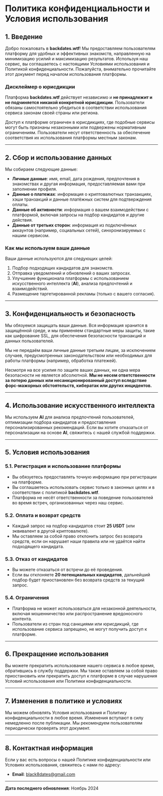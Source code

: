 # Политика конфиденциальности и Условия использования

## 1. Введение

Добро пожаловать в **backdates.wtf**! Мы предоставляем пользователям платформу для удобных и эффективных знакомств, направленную на минимизацию усилий и максимизацию результатов. Используя наш сервис, вы соглашаетесь с настоящими Условиями использования и Политикой конфиденциальности. Пожалуйста, внимательно прочитайте этот документ перед началом использования платформы.

### Дисклеймер о юрисдикции

Платформа **backdates.wtf** действует независимо и **не принадлежит и не подчиняется никакой конкретной юрисдикции**. Пользователи обязаны самостоятельно убедиться в соответствии использования сервиса законам своей страны или региона.

Доступ к платформе ограничен в юрисдикциях, где подобные сервисы могут быть признаны незаконными или подвержены нормативным ограничениям. Пользователи несут ответственность за обеспечение соответствия их использования платформы местным законам.

---

## 2. Сбор и использование данных

Мы собираем следующие данные:

- **Личные данные**: имя, email, дата рождения, предпочтения в знакомствах и другая информация, предоставляемая вами при заполнении профиля.
- **Данные о платежах**: информация о криптовалютных транзакциях, хэши транзакций и данные платёжных систем для подтверждения оплаты.
- **Данные об активности**: информация о вашем взаимодействии с платформой, включая запросы на подбор кандидатов и другие действия.
- **Данные от третьих сторон**: информация из подключённых аккаунтов (например, социальных сетей), синхронизируемых с нашим сервисом.

### Как мы используем ваши данные

Ваши данные используются для следующих целей:

1. Подбор подходящих кандидатов для знакомств.
2. Отправка уведомлений и обновлений о ваших запросах.
3. Улучшение функционала платформы с использованием искусственного интеллекта (**AI**), анализа предпочтений и взаимодействий.
4. Размещение таргетированной рекламы (только с вашего согласия).

---

## 3. Конфиденциальность и безопасность

Мы обязуемся защищать ваши данные. Вся информация хранится в защищённой среде, и мы применяем стандартные меры защиты, такие как шифрование SSL, для обеспечения безопасности транзакций и данных пользователей.

Мы не передаём ваши личные данные третьим лицам, за исключением случаев, предусмотренных законодательством или необходимых для работы платформы (например, обработка платежей).

Несмотря на все усилия по защите ваших данных, ни одна мера безопасности не является абсолютной. **Мы не несем ответственности за потерю данных или несанкционированный доступ вследствие форс-мажорных обстоятельств, кибератак или других инцидентов.**

---

## 4. Использование искусственного интеллекта

Мы используем **AI** для анализа предпочтений пользователей, оптимизации подбора кандидатов и предоставления персонализированных рекомендаций. Если вы хотите отказаться от персонализации на основе **AI**, свяжитесь с нашей службой поддержки.

---

## 5. Условия использования

### 5.1. Регистрация и использование платформы

- Вы обязуетесь предоставлять точную информацию при регистрации на платформе.
- Вы соглашаетесь использовать сервис только в законных целях и в соответствии с политикой **backdates.wtf**.
- Платформа не несёт ответственности за поведение пользователей во время встреч, организованных через наш сервис.

### 5.2. Оплата и возврат средств

- Каждый запрос на подбор кандидатов стоит **25 USDT** (или эквивалент в другой криптовалюте).
- Мы оставляем за собой право отклонить запрос без возврата средств, если он нарушает наши правила или не удаётся найти подходящего кандидата.

### 5.3. Отказ от кандидатов

- Вы можете отказаться от встречи до её проведения.
- Если вы отклоняете **20 потенциальных кандидатов**, дальнейший подбор будет приостановлен без возврата средств за текущий запрос.

### 5.4. Ограничения

- Платформа не может использоваться для незаконной деятельности, включая мошенничество или распространение вредоносного контента.
- Пользователи из стран под санкциями или юрисдикций, где использование сервиса запрещено, не могут получить доступ к платформе.

---

## 6. Прекращение использования

Вы можете прекратить использование нашего сервиса в любое время, обратившись в службу поддержки. Мы также оставляем за собой право приостановить или прекратить доступ к платформе в случае нарушения Условий использования или Политики конфиденциальности.

---

## 7. Изменения в политике и условиях

Мы можем обновлять Условия использования и Политику конфиденциальности в любое время. Изменения вступают в силу немедленно после публикации. Мы рекомендуем пользователям периодически проверять этот документ.

---

## 8. Контактная информация

Если у вас есть вопросы о нашей Политике конфиденциальности или Условиях использования, свяжитесь с нами по адресу:

- **Email**: [black8dates@gmail.com](mailto:black8dates@gmail.com)

---

**Дата последнего обновления**: Ноябрь 2024
